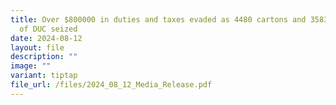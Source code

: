 ```yaml
---
title: Over $800000 in duties and taxes evaded as 4480 cartons and 35838 packets
  of DUC seized
date: 2024-08-12
layout: file
description: ""
image: ""
variant: tiptap
file_url: /files/2024_08_12_Media_Release.pdf
---
```


